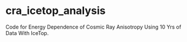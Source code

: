 # cra_icetop_analysis
Code for Energy Dependence of Cosmic Ray Anisotropy Using 10 Yrs of Data With IceTop.

